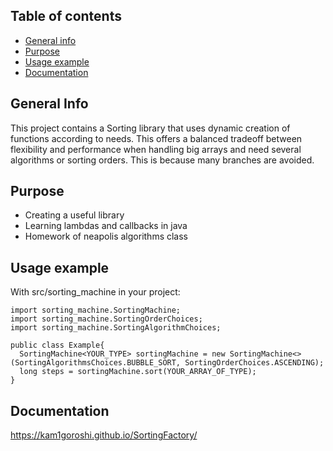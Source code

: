 ## Table of contents
* [General info](#general-info)
* [Purpose](#purpose)
* [Usage example](#how-to-use)
* [Documentation](https://kam1goroshi.github.io/SortingFactory/)

## General Info
This project contains a Sorting library that uses dynamic creation of functions according to needs. This offers a balanced tradeoff between flexibility and performance when handling big arrays and need several algorithms or sorting orders. This is because many branches are avoided.

## Purpose
* Creating a useful library
* Learning lambdas and callbacks in java
* Homework of neapolis algorithms class

## Usage example
With src/sorting_machine in your project:

```
import sorting_machine.SortingMachine;
import sorting_machine.SortingOrderChoices;
import sorting_machine.SortingAlgorithmChoices;

public class Example{
  SortingMachine<YOUR_TYPE> sortingMachine = new SortingMachine<>(SortingAlgorithmsChoices.BUBBLE_SORT, SortingOrderChoices.ASCENDING);
  long steps = sortingMachine.sort(YOUR_ARRAY_OF_TYPE);
}
```

## Documentation
https://kam1goroshi.github.io/SortingFactory/
